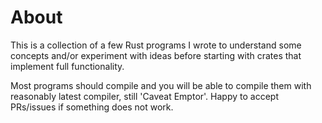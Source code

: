 # About

This is a collection of a few Rust programs I wrote to understand some concepts and/or experiment with ideas before starting with crates that implement full functionality.

Most programs should compile and you will be able to compile them with reasonably latest compiler, still 'Caveat Emptor'. Happy to accept PRs/issues if something does not work.

